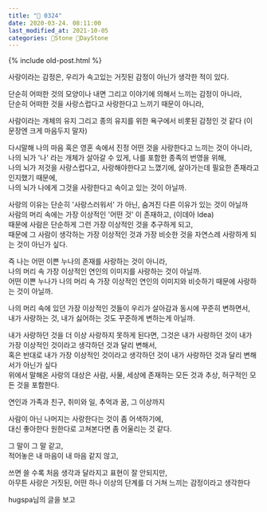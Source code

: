 ```yaml
---
title: "🌱 0324"
date: 2020-03-24. 08:11:00
last_modified_at: 2021-10-05
categories: 🗿Stone 🌱DayStone
---
```

{% include old-post.html %}

사랑이라는 감정은, 우리가 속고있는 거짓된 감정이 아닌가 생각한 적이 있다.  

단순히 어떠한 것의 모양이나 내면 그리고 이야기에 의해서 느끼는 감정이 아니라,  
단순히 어떠한 것을 사랑스럽다고 사랑한다고 느끼기 때문이 아니라,  

사람이라는 개체의 유지 그리고 종의 유지를 위한 욕구에서 비롯된 감정인 것 같다 (이 문장엔 크게 마음두지 말자)  

다시말해 나의 마음 혹은 영혼 속에서 진정 어떤 것을 사랑한다고 느끼는 것이 아니라,  
나의 뇌가 '나' 라는 개체가 살아갈 수 있게, 나를 포함한 종족의 번영을 위해,  
나의 뇌가 저것을 사랑스럽다고, 사랑해야한다고 느꼈기에, 살아가는데 필요한 존재라고 인지했기 때문에,  
나의 뇌가 나에게 그것을 사랑한다고 속이고 있는 것이 아닐까.  

사랑의 이유는 단순히 '사랑스러워서' 가 아닌, 숨겨진 다른 이유가 있는 것이 아닐까  
사람의 머리 속에는 가장 이상적인 '어떤 것' 이 존재하고, (이데아 Idea)  
때문에 사람은 단순하게 그런 가장 이상적인 것을 추구하게 되고,  
때문에 그 사람이 생각하는 가장 이상적인 것과 가장 비슷한 것을 자연스레 사랑하게 되는 것이 아닌가 싶다.  

즉 나는 어떤 이쁜 누나의 존재를 사랑하는 것이 아니라,  
나의 머리 속 가장 이상적인 연인의 이미지를 사랑하는 것이 아닐까.  
어떤 이쁜 누나가 나의 머리 속 가장 이상적인 연인의 이미지와 비슷하기 때문에 사랑하는 것이 아닐까.  

나의 머리 속에 있던 가장 이상적인 것들이 우리가 살아감과 동시에 꾸준히 변하면서,  
내가 사랑하는 것, 내가 싫어하는 것도 꾸준하게 변하는게 아닐까.  

내가 사랑하던 것을 더 이상 사랑하지 못하게 된다면, 그것은 내가 사랑하던 것이 내가 가장 이상적인 것이라고 생각하던 것과 달리 변해서,  
혹은 반대로 내가 가장 이상적인 것이라고 생각하던 것이 내가 사랑하던 것과 달리 변해서가 아닌가 싶다  
위에서 말해온 사랑의 대상은 사람, 사물, 세상에 존재하는 모든 것과 추상, 허구적인 모든 것을 포함한다.  

연인과 가족과 친구, 취미와 일, 추억과 꿈, 그 이상까지  

사람이 아닌 나머지는 사랑한다는 것이 좀 어색하기에,  
대신 좋아한다 원한다로 고쳐본다면 좀 어울리는 것 같다.  

그 말이 그 말 같고,  
적어놓은 내 마음이 내 마음 같지 않고,  

쓰면 쓸 수록 처음 생각과 달라지고 표현이 잘 안되지만,  
아무튼 사랑은 거짓된, 어떤 하나 이상의 단계를 더 거쳐 느끼는 감정이라고 생각한다  

hugspa님의 글을 보고  
